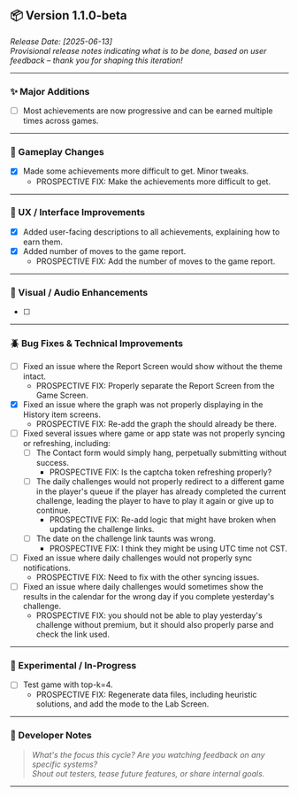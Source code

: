 ## 📦 Version 1.1.0-beta

_Release Date: [2025-06-13]_  
_Provisional release notes indicating what is to be done, based on user feedback – thank you for shaping this iteration!_

---

### ✨ Major Additions

- [ ] Most achievements are now progressive and can be earned multiple times across games.

---

### 🧠 Gameplay Changes

- [x] Made some achievements more difficult to get. Minor tweaks.
  - PROSPECTIVE FIX: Make the achievements more difficult to get.

---

### 🧩 UX / Interface Improvements

- [x] Added user-facing descriptions to all achievements, explaining how to earn them.
- [x] Added number of moves to the game report.
  - PROSPECTIVE FIX: Add the number of moves to the game report.

---

### 🎨 Visual / Audio Enhancements

- [ ]

---

### 🪲 Bug Fixes & Technical Improvements

- [ ] Fixed an issue where the Report Screen would show without the theme intact.
  - PROSPECTIVE FIX: Properly separate the Report Screen from the Game Screen.
- [x] Fixed an issue where the graph was not properly displaying in the History item screens.
  - PROSPECTIVE FIX: Re-add the graph the should already be there.
- [ ] Fixed several issues where game or app state was not properly syncing or refreshing, including:
  - [ ] The Contact form would simply hang, perpetually submitting without success.
    - PROSPECTIVE FIX: Is the captcha token refreshing properly?
  - [ ] The daily challenges would not properly redirect to a different game in the player's queue if the player has already completed the current challenge, leading the player to have to play it again or give up to continue.
    - PROSPECTIVE FIX: Re-add logic that might have broken when updating the challenge links.
  - [ ] The date on the challenge link taunts was wrong.
    - PROSPECTIVE FIX: I think they might be using UTC time not CST.
- [ ] Fixed an issue where daily challenges would not properly sync notifications.
  - PROSPECTIVE FIX: Need to fix with the other syncing issues.
- [ ] Fixed an issue where daily challenges would sometimes show the results in the calendar for the wrong day if you complete yesterday's challenge.
  - PROSPECTIVE FIX: you should not be able to play yesterday's challenge without premium, but it should also properly parse and check the link used.

---

### 🧪 Experimental / In-Progress

- [ ] Test game with top-k=4.
  - PROSPECTIVE FIX: Regenerate data files, including heuristic solutions, and add the mode to the Lab Screen.

---

### 📝 Developer Notes

> _What's the focus this cycle? Are you watching feedback on any specific systems?_  
> _Shout out testers, tease future features, or share internal goals._

---
